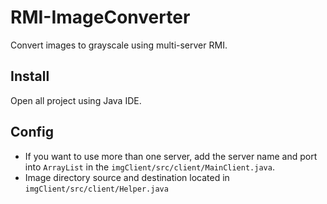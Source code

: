 # RMI-ImageConverter
Convert images to grayscale using multi-server RMI.

## Install
Open all project using Java IDE.

## Config
- If you want to use more than one server, add the server name and port into `ArrayList` in the `imgClient/src/client/MainClient.java`.
- Image directory source and destination located in `imgClient/src/client/Helper.java`
